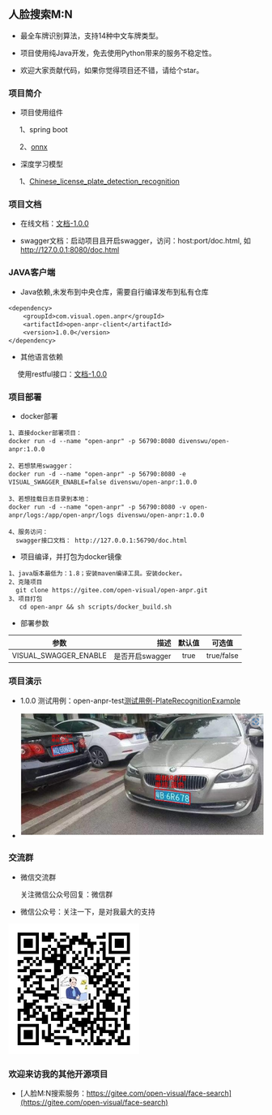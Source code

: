 ## 人脸搜索M:N

* 最全车牌识别算法，支持14种中文车牌类型。

* 项目使用纯Java开发，免去使用Python带来的服务不稳定性。

* 欢迎大家贡献代码，如果你觉得项目还不错，请给个star。

### 项目简介

* 项目使用组件

&ensp; &ensp; 1、spring boot

&ensp; &ensp; 2、[onnx](https://github.com/onnx/onnx)

* 深度学习模型

&ensp; &ensp; 1、[Chinese_license_plate_detection_recognition](https://github.com/we0091234/Chinese_license_plate_detection_recognition)


### 项目文档

* 在线文档：[文档-1.0.0](scripts/docs/doc-1.0.0.md)

* swagger文档：启动项目且开启swagger，访问：host:port/doc.html, 如 http://127.0.0.1:8080/doc.html

### JAVA客户端

* Java依赖,未发布到中央仓库，需要自行编译发布到私有仓库
```
<dependency>
    <groupId>com.visual.open.anpr</groupId>
    <artifactId>open-anpr-client</artifactId>
    <version>1.0.0</version>
</dependency>
```
* 其他语言依赖

&ensp; &ensp;使用restful接口：[文档-1.0.0](scripts/docs/doc-1.0.0.md)


### 项目部署

* docker部署
```
1、直接docker部署项目：
docker run -d --name "open-anpr" -p 56790:8080 divenswu/open-anpr:1.0.0

2、若想禁用swagger：
docker run -d --name "open-anpr" -p 56790:8080 -e VISUAL_SWAGGER_ENABLE=false divenswu/open-anpr:1.0.0

3、若想挂载日志目录到本地：
docker run -d --name "open-anpr" -p 56790:8080 -v open-anpr/logs:/app/open-anpr/logs divenswu/open-anpr:1.0.0

4、服务访问：
  swagger接口文档： http://127.0.0.1:56790/doc.html
```

* 项目编译，并打包为docker镜像
```
1、java版本最低为：1.8；安装maven编译工具。安装docker。
2、克隆项目
  git clone https://gitee.com/open-visual/open-anpr.git
3、项目打包
   cd open-anpr && sh scripts/docker_build.sh
```

* 部署参数

| 参数                     |            描述 |  默认值  | 可选值        |
|------------------------|--------------:| :----:  |------------|
| VISUAL_SWAGGER_ENABLE  | 是否开启swagger   |   true  | true/false |


### 项目演示

* 1.0.0 测试用例：open-anpr-test[测试用例-PlateRecognitionExample](https://gitee.com/open-visual/open-anpr/blob/master/open-anpr-test/src/main/java/com/visual/open/anpr/exps/PlateRecognitionExample.java)

* ![输入图片说明](scripts%2Fimages%2Fvalidate-1.0.0.jpg)

### 交流群

* 微信交流群

    关注微信公众号回复：微信群

* 微信公众号：关注一下，是对我最大的支持

![微信公众号](scripts/images/%E5%85%AC%E4%BC%97%E5%8F%B7-%E5%BE%AE%E4%BF%A1.jpg)

### 欢迎来访我的其他开源项目

* [人脸M:N搜索服务：https://gitee.com/open-visual/face-search](https://gitee.com/open-visual/face-search)